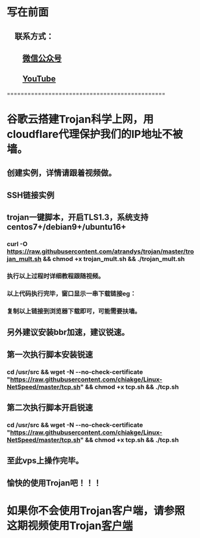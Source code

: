 #

# 写在前面

## &emsp;联系方式：  

## &emsp;&emsp;<u>[微信公众号](https://raw.githubusercontent.com/ssooenftzero/0X/master/YouTube/icon/%E5%BE%AE%E4%BF%A1%E5%85%AC%E4%BC%97%E5%8F%B7.JPG)</u>

## &emsp;&emsp;<u>[YouTube](https://www.youtube.com/channel/UCS6QM2n96qXmqURNikf3ceA?view_as=subscriber)</u>
==============================================		
#

# 谷歌云搭建Trojan科学上网，用cloudflare代理保护我们的IP地址不被墙。

## 创建实例，详情请跟着视频做。

## SSH链接实例

## trojan一键脚本，开启TLS1.3，系统支持centos7+/debian9+/ubuntu16+

### curl -O https://raw.githubusercontent.com/atrandys/trojan/master/trojan_mult.sh && chmod +x trojan_mult.sh && ./trojan_mult.sh

### 执行以上过程时详细教程跟随视频。

### 以上代码执行完毕，窗口显示一串下载链接eg：

### 

### 复制以上链接到浏览器下载即可，可能需要扶墙。

## 另外建议安装bbr加速，建议锐速。

## 第一次执行脚本安装锐速

### cd /usr/src && wget -N --no-check-certificate "https://raw.githubusercontent.com/chiakge/Linux-NetSpeed/master/tcp.sh" && chmod +x tcp.sh && ./tcp.sh

## 第二次执行脚本开启锐速

### cd /usr/src && wget -N --no-check-certificate "https://raw.githubusercontent.com/chiakge/Linux-NetSpeed/master/tcp.sh" && chmod +x tcp.sh && ./tcp.sh

## 至此vps上操作完毕。

## 愉快的使用Trojan吧！！！

# 如果你不会使用Trojan客户端，请参照这期视频使用Trojan[客户端](https://youtu.be/jx7BlLwpAl0)
